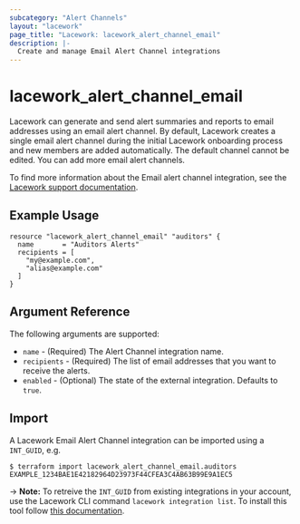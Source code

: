 ```yaml
---
subcategory: "Alert Channels"
layout: "lacework"
page_title: "Lacework: lacework_alert_channel_email"
description: |-
  Create and manage Email Alert Channel integrations
---
```


# lacework\_alert\_channel\_email

Lacework can generate and send alert summaries and reports to email addresses using an email alert channel. By default,
Lacework creates a single email alert channel during the initial Lacework onboarding process and new members are added
automatically. The default channel cannot be edited. You can add more email alert channels.

To find more information about the Email alert channel integration, see the [Lacework support documentation](https://support.lacework.com/hc/en-us/articles/360023638654-Email).

## Example Usage

```hcl
resource "lacework_alert_channel_email" "auditors" {
  name       = "Auditors Alerts"
  recipients = [
    "my@example.com",
    "alias@example.com"
  ]
}
```

## Argument Reference

The following arguments are supported:

* `name` - (Required) The Alert Channel integration name.
* `recipients` - (Required) The list of email addresses that you want to receive the alerts.
* `enabled` - (Optional) The state of the external integration. Defaults to `true`.

## Import

A Lacework Email Alert Channel integration can be imported using a `INT_GUID`, e.g.

```
$ terraform import lacework_alert_channel_email.auditors EXAMPLE_1234BAE1E42182964D23973F44CFEA3C4AB63B99E9A1EC5
```
-> **Note:** To retreive the `INT_GUID` from existing integrations in your account, use the
	Lacework CLI command `lacework integration list`. To install this tool follow
	[this documentation](https://github.com/lacework/go-sdk/wiki/CLI-Documentation#installation).
